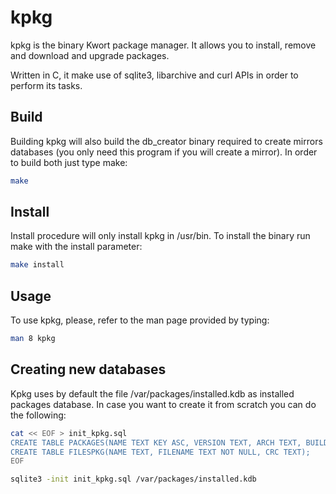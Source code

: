 kpkg
====

kpkg is the binary Kwort package manager. It allows you to install, remove and download and upgrade packages.

Written in C, it make use of sqlite3, libarchive and curl APIs in order to perform its tasks.

## Build

Building kpkg will also build the db_creator binary required to create mirrors databases (you only need this program if you will create a mirror). In order to build both just type make:
```bash
make
```

## Install

Install procedure will only install kpkg in /usr/bin. To install the binary run make with the install parameter:
```bash
make install
```

## Usage

To use kpkg, please, refer to the man page provided by typing:
```bash
man 8 kpkg
```

## Creating new databases

Kpkg uses by default the file /var/packages/installed.kdb as installed packages database. In case you want to create it from scratch you can do the following:

```bash
cat << EOF > init_kpkg.sql
CREATE TABLE PACKAGES(NAME TEXT KEY ASC, VERSION TEXT, ARCH TEXT, BUILD TEXT, EXTENSION TEXT, TEXT CRC, TEXT DATE);
CREATE TABLE FILESPKG(NAME TEXT, FILENAME TEXT NOT NULL, CRC TEXT);
EOF

sqlite3 -init init_kpkg.sql /var/packages/installed.kdb
```

